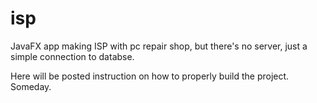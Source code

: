 # isp
JavaFX app making ISP with pc repair shop, but there's no server, just a simple connection to databse.

Here will be posted instruction on how to properly build the project. Someday.

